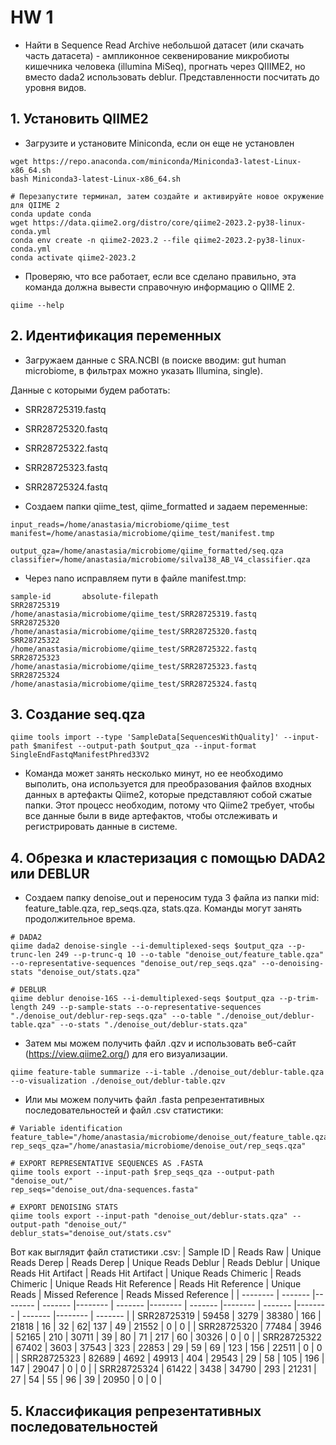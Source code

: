 # HW 1
- Найти в Sequence Read Archive небольшой датасет (или скачать часть датасета) - ампликонное секвенирование микробиоты кишечника человека (illumina MiSeq), прогнать через QIIIME2, но вместо dada2 использовать deblur. Представленности посчитать до уровня видов.

## 1. Установить QIIME2
- Загрузите и установите Miniconda, если он еще не установлен
```
wget https://repo.anaconda.com/miniconda/Miniconda3-latest-Linux-x86_64.sh
bash Miniconda3-latest-Linux-x86_64.sh
```
```
# Перезапустите терминал, затем создайте и активируйте новое окружение для QIIME 2
conda update conda
wget https://data.qiime2.org/distro/core/qiime2-2023.2-py38-linux-conda.yml
conda env create -n qiime2-2023.2 --file qiime2-2023.2-py38-linux-conda.yml
conda activate qiime2-2023.2
```
- Проверяю, что все работает, если все сделано правильно, эта команда должна вывести справочную информацию о QIIME 2.
```
qiime --help
```
## 2. Идентификация переменных
- Загружаем данные с SRA.NCBI (в поиске вводим: gut human microbiome, в фильтрах можно указать Illumina, single).

Данные с которыми будем работать:
- SRR28725319.fastq
- SRR28725320.fastq
- SRR28725322.fastq
- SRR28725323.fastq
- SRR28725324.fastq

- Создаем папки qiime_test, qiime_formatted и задаем переменные:
```
input_reads=/home/anastasia/microbiome/qiime_test
manifest=/home/anastasia/microbiome/qiime_test/manifest.tmp

output_qza=/home/anastasia/microbiome/qiime_formatted/seq.qza
classifier=/home/anastasia/microbiome/silva138_AB_V4_classifier.qza
```

- Через nano исправляем пути в файле manifest.tmp:
```
sample-id       absolute-filepath
SRR28725319     /home/anastasia/microbiome/qiime_test/SRR28725319.fastq
SRR28725320     /home/anastasia/microbiome/qiime_test/SRR28725320.fastq
SRR28725322     /home/anastasia/microbiome/qiime_test/SRR28725322.fastq
SRR28725323     /home/anastasia/microbiome/qiime_test/SRR28725323.fastq
SRR28725324     /home/anastasia/microbiome/qiime_test/SRR28725324.fastq
```
## 3. Создание seq.qza
```
qiime tools import --type 'SampleData[SequencesWithQuality]' --input-path $manifest --output-path $output_qza --input-format SingleEndFastqManifestPhred33V2
```
- Команда может занять несколько минут, но ее необходимо выполить, она используется для преобразования файлов входных данных в артефакты Qiime2, которые представляют собой сжатые папки. Этот процесс необходим, потому что Qiime2 требует, чтобы все данные были в виде артефактов, чтобы отслеживать и регистрировать данные в системе.
  
## 4. Обрезка и кластеризация с помощью DADA2 или DEBLUR
- Создаем папку denoise_out и переносим туда 3 файла из папки mid: feature_table.qza, rep_seqs.qza, stats.qza. Команды могут занять продолжительное врема.
```
# DADA2
qiime dada2 denoise-single --i-demultiplexed-seqs $output_qza --p-trunc-len 249 --p-trunc-q 10 --o-table "denoise_out/feature_table.qza" --o-representative-sequences "denoise_out/rep_seqs.qza" --o-denoising-stats "denoise_out/stats.qza"
```
```
# DEBLUR
qiime deblur denoise-16S --i-demultiplexed-seqs $output_qza --p-trim-length 249 --p-sample-stats --o-representative-sequences "./denoise_out/deblur-rep-seqs.qza" --o-table "./denoise_out/deblur-table.qza" --o-stats "./denoise_out/deblur-stats.qza"
```
- Затем мы можем получить файл .qzv и использовать веб-сайт (https://view.qiime2.org/) для его визуализации.
```
qiime feature-table summarize --i-table ./denoise_out/deblur-table.qza --o-visualization ./denoise_out/deblur-table.qzv
```
- Или мы можем получить файл .fasta репрезентативных последовательностей и файл .csv статистики:
```
# Variable identification
feature_table="/home/anastasia/microbiome/denoise_out/feature_table.qza"
rep_seqs_qza="/home/anastasia/microbiome/denoise_out/rep_seqs.qza"

# EXPORT REPRESENTATIVE SEQUENCES AS .FASTA
qiime tools export --input-path $rep_seqs_qza --output-path "denoise_out/"
rep_seqs="denoise_out/dna-sequences.fasta"

# EXPORT DENOISING STATS
qiime tools export --input-path "denoise_out/deblur-stats.qza" --output-path "denoise_out/"
deblur_stats="denoise_out/stats.csv"
```
Вот как выглядит файл статистики .csv:
| Sample ID	| Reads Raw	| Unique Reads Derep | Reads Derep |	Unique Reads Deblur |	Reads Deblur |	Unique Reads Hit Artifact |	Reads Hit Artifact	| Unique Reads Chimeric |	Reads Chimeric |	Unique Reads Hit Reference |	Reads Hit Reference |	Unique Reads | Missed Reference |	Reads Missed Reference |
| -------- | ------- |-------- | ------- |-------- | ------- |-------- | ------- |-------- | ------- |-------- | ------- |-------- | ------- |
| SRR28725319 | 59458 | 3279 | 38380 | 166 | 21818 | 16 | 32 | 62| 137 | 49 | 21552 | 0 | 0 |
| SRR28725320 | 77484 | 3946 | 52165 | 210 | 30711 | 39 | 80 | 71 | 217 | 60 | 30326 | 0 | 0 |
| SRR28725322 | 67402 | 3603 | 37543 | 323 | 22853 | 29 | 59 | 69 | 123 | 156 | 22511 | 0 | 0 |
| SRR28725323 | 82689 | 4692 | 49913 | 404 | 29543 | 29 | 58 | 105 | 196 | 147 | 29047 | 0 | 0 |
| SRR28725324 | 61422 | 3438 | 34790 | 293 | 21231 | 27 | 54 | 55 | 96 | 39 | 20950 | 0 | 0 |

## 5. Классификация репрезентативных последовательностей

